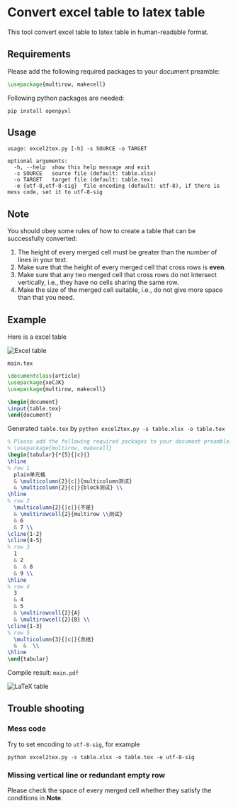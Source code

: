# Convert excel table to latex table

This tool convert excel table to latex table in human-readable format.

## Requirements

Please add the following required packages to your document preamble:

```tex
\usepackage{multirow, makecell}
```

Following python packages are needed:

```shell
pip install openpyxl
```

## Usage

```text
usage: excel2tex.py [-h] -s SOURCE -o TARGET

optional arguments:
  -h, --help  show this help message and exit
  -s SOURCE   source file (default: table.xlsx)
  -o TARGET   target file (default: table.tex)
  -e {utf-8,utf-8-sig}  file encoding (default: utf-8), if there is mess code, set it to utf-8-sig
```

## Note

You should obey some rules of how to create a table that can be successfully converted:

1. The height of every merged cell must be greater than the number of lines in your text.
2. Make sure that the height of every merged cell that cross rows is **even**.
3. Make sure that any two merged cell that cross rows do not intersect vertically, i.e., they have no cells sharing the same row.
4. Make the size of the merged cell suitable, i.e., do not give more space than that you need.

## Example

Here is a excel table

![Excel table](img/excel_table.jpg)

`main.tex`

```tex
\documentclass{article}
\usepackage{xeCJK}
\usepackage{multirow, makecell}

\begin{document}
\input{table.tex}
\end{document}
```

Generated `table.tex` by `python excel2tex.py -s table.xlsx -o table.tex`

```tex
% Please add the following required packages to your document preamble:
% \usepackage{multirow, makecell}
\begin{tabular}{*{5}{|c}|}
\hline
% row 1
  plain单元格
  & \multicolumn{2}{c|}{multicolumn测试}
  & \multicolumn{2}{c|}{block测试} \\
\hline
% row 2
  \multicolumn{2}{|c|}{不是}
  & \multirowcell{2}{multirow \\测试}
  & 6
  & 7 \\
\cline{1-2}
\cline{4-5}
% row 3
  1
  & 2
  &  & 8
  & 9 \\
\hline
% row 4
  3
  & 4
  & 5
  & \multirowcell{2}{A}
  & \multirowcell{2}{B} \\
\cline{1-3}
% row 5
  \multicolumn{3}{|c|}{总结}
  &  &  \\
\hline
\end{tabular}
```

Compile result: `main.pdf`

![LaTeX table](img/latex_table.jpg)

## Trouble shooting

### Mess code

Try to set encoding to `utf-8-sig`, for example

```shell
python excel2tex.py -s table.xlsx -o table.tex -e utf-8-sig
```

### Missing vertical line or redundant empty row

Please check the space of every merged cell whether they satisfy the conditions in **Note**.
